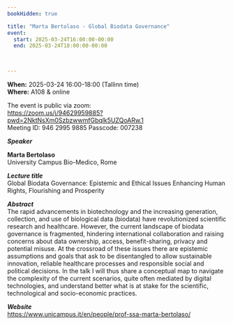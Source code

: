 ```yaml
---
bookHidden: true

title: "Marta Bertolaso - Global Biodata Governance"
event:
  start: 2025-03-24T16:00:00-00:00
  end: 2025-03-24T18:00:00-00:00
  


---
```


**When:** 2025-03-24 16:00-18:00 (Tallinn time)   
**Where:** A108 & online  

The event is public via zoom:   
https://zoom.us/j/94629959885?pwd=2NktNsXm0SzbzwwmfGbqlk5UZQoARw.1  
Meeting ID: 946 2995 9885 Passcode: 007238  

<!--more-->
***Speaker***  

**Marta Bertolaso**  
University Campus Bio-Medico, Rome    

***Lecture title***  
Global Biodata Governance: Epistemic and Ethical Issues Enhancing Human Rights, Flourishing and Prosperity  

***Abstract***  
The rapid advancements in biotechnology and the increasing generation, collection, and use of biological data (biodata) have revolutionized scientific research and healthcare. However, the current landscape of biodata governance is fragmented, hindering international collaboration and raising concerns about data ownership, access, benefit-sharing, privacy and potential misuse. At the crossroad of these issues there are epistemic assumptions and goals that ask to be disentangled to allow sustainable innovation, reliable healthcare processes and responsible social and political decisions. In the talk I will thus share a conceptual map to navigate the complexity of the current scenarios, quite often mediated by digital technologies, and understand better what is at stake for the scientific, technological and socio-economic practices.  

***Website***  
https://www.unicampus.it/en/people/prof-ssa-marta-bertolaso/  

